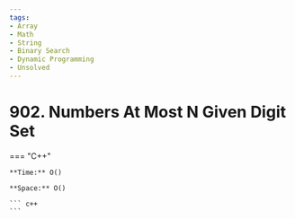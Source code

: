 ```yaml
---
tags:
- Array
- Math
- String
- Binary Search
- Dynamic Programming
- Unsolved
---
```



# 902. Numbers At Most N Given Digit Set

=== "C++"

    **Time:** O()

    **Space:** O()

    ``` c++
    ```